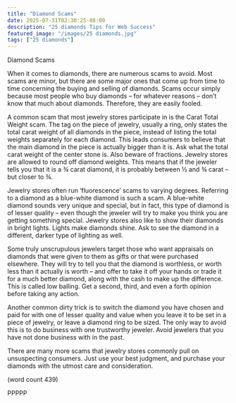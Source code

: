 ```yaml
---
title: "Diamond Scams"
date: 2025-07-31T02:30:25-08:00
description: "25 diamonds Tips for Web Success"
featured_image: "/images/25 diamonds.jpg"
tags: ["25 diamonds"]
---
```


Diamond Scams

When it comes to diamonds, there are 
numerous scams to avoid. Most scams are 
minor, but there are some major ones that 
come up from time to time concerning the 
buying and selling of diamonds. Scams 
occur simply because most people who buy 
diamonds – for whatever reasons – don’t 
know that much about diamonds. Therefore, 
they are easily fooled. 

A common scam that most jewelry stores 
participate in is the Carat Total Weight scam. 
The tag on the piece of jewelry, usually a ring, 
only states the total carat weight of all 
diamonds in the piece, instead of listing the 
total weights separately for each diamond. 
This leads consumers to believe that the main 
diamond in the piece is actually bigger than it 
is. Ask what the total carat weight of the center 
stone is. Also beware of fractions. Jewelry 
stores are allowed to round off diamond 
weights. This means that if the jeweler tells 
you that it is a ¾ carat diamond, it is 
probably between ½ and ¾ carat – but 
closer to ¾. 

Jewelry stores often run ‘fluorescence’ 
scams to varying degrees. Referring to a 
diamond as a blue-white diamond is such a 
scam. A blue-white diamond sounds very 
unique and special, but in fact, this type of 
diamond is of lesser quality – even though 
the jeweler will try to make you think you are 
getting something special. Jewelry stores 
also like to show their diamonds in bright 
lights. Lights make diamonds shine. Ask 
to see the diamond in a different, darker 
type of lighting as well.

Some truly unscrupulous jewelers target 
those who want appraisals on diamonds 
that were given to them as gifts or that were 
purchased elsewhere. They will try to tell you 
that the diamond is worthless, or worth less 
than it actually is worth – and offer to take it 
off your hands or trade it for a much better 
diamond, along with the cash to make up 
the difference. This is called low balling. 
Get a second, third, and even a forth opinion 
before taking any action.

Another common dirty trick is to switch the 
diamond you have chosen and paid for with 
one of lesser quality and value when you 
leave it to be set in a piece of jewelry, or 
leave a diamond ring to be sized. The only 
way to avoid this is to do business with one 
trustworthy jeweler. Avoid jewelers that you 
have not done business with in the past.

There are many more scams that jewelry 
stores commonly pull on unsuspecting 
consumers. Just use your best judgment, 
and purchase your diamonds with the 
utmost care and consideration.

(word count 439)

PPPPP










